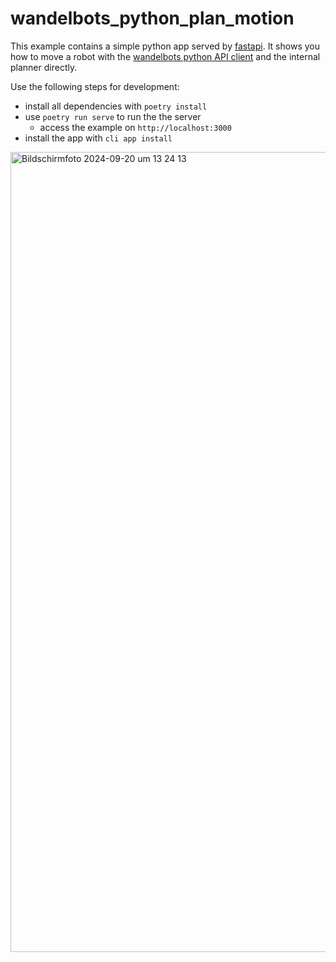 # wandelbots_python_plan_motion

This example contains a simple python app served by [fastapi](https://github.com/tiangolo/fastapi).
It shows you how to move a robot with the [wandelbots python API client](https://pypi.org/project/wandelbots-api-client/) and the internal planner directly.

Use the following steps for development:

* install all dependencies with `poetry install`
* use `poetry run serve` to run the the server
    * access the example on `http://localhost:3000`
* install the app with `cli app install`

<img width="1280" alt="Bildschirmfoto 2024-09-20 um 13 24 13" src="https://github.com/user-attachments/assets/9f222fa0-7d05-4449-afdd-3c2e53a9fb7e">
